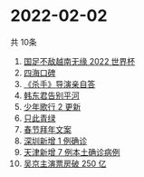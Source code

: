 # 2022-02-02
  共 10条

  <!-- BEGIN -->
  <!-- 最后更新时间:Wed Feb 02 2022 02:25:23 GMT+0000 (Coordinated Universal Time) -->
  1. [国足不敌越南无缘 2022 世界杯](https://www.zhihu.com/search?q=国足)
1. [四海口碑](https://www.zhihu.com/search?q=四海)
1. [《杀手》导演亲自答](https://www.zhihu.com/search?q=这个杀手不太冷静)
1. [韩东君告别平河](https://www.zhihu.com/search?q=长津湖)
1. [少年歌行 2 更新](https://www.zhihu.com/search?q=少年歌行)
1. [只此青绿](https://www.zhihu.com/search?q=只此青绿)
1. [春节拜年文案](https://www.zhihu.com/search?q=拜年文案)
1. [深圳新增 1 例确诊](https://www.zhihu.com/search?q=深圳疫情)
1. [天津新增 7 例本土确诊病例](https://www.zhihu.com/search?q=天津疫情)
1. [吴京主演票房破 250 亿](https://www.zhihu.com/search?q=吴京主演票房)
  <!-- END -->
  